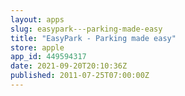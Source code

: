 ```yaml
---
layout: apps
slug: easypark---parking-made-easy
title: "EasyPark - Parking made easy"
store: apple
app_id: 449594317
date: 2021-09-20T20:10:36Z
published: 2011-07-25T07:00:00Z
---
```

